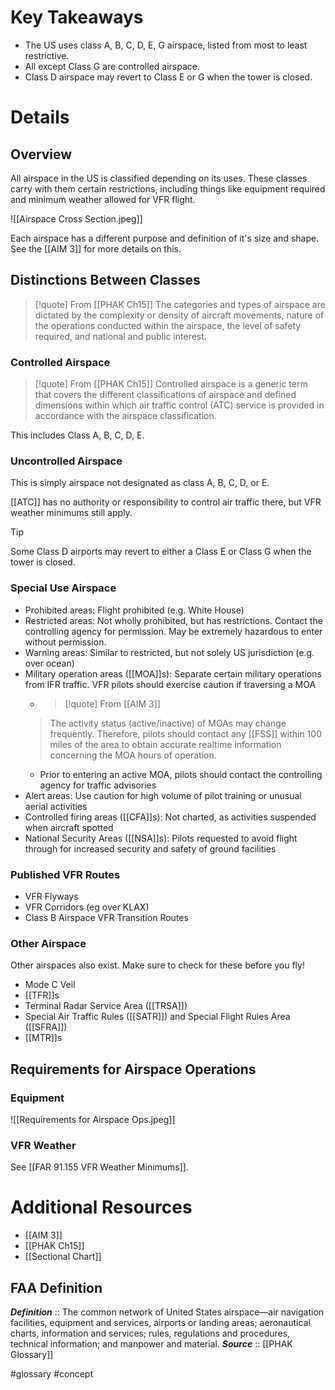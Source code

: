 # Key Takeaways
- The US uses class A, B, C, D, E, G airspace, listed from most to least restrictive.
- All except Class G are controlled airspace.
- Class D airspace may revert to Class E or G when the tower is closed.

# Details
## Overview
All airspace in the US is classified depending on its uses. These classes carry with them certain restrictions, including things like equipment required and minimum weather allowed for VFR flight.

![[Airspace Cross Section.jpeg]]

Each airspace has a different purpose and definition of it's size and shape. See the [[AIM 3]] for more details on this.

## Distinctions Between Classes
> [!quote] From [[PHAK Ch15]]
> The categories and types of airspace are dictated by the complexity or density of aircraft movements, nature of the operations conducted within the airspace, the level of safety required, and national and public interest.

### Controlled Airspace
> [!quote] From [[PHAK Ch15]]
> Controlled airspace is a generic term that covers the different classifications of airspace and defined dimensions within which air traffic control (ATC) service is provided in accordance with the airspace classification.

This includes Class A, B, C, D, E.

### Uncontrolled Airspace
This is simply airspace not designated as class A, B, C, D, or E.

[[ATC]] has no authority or responsibility to control air traffic there, but VFR weather minimums still apply.

> [!tip]
> Some Class D airports may revert to either a Class E or Class G when the tower is closed.

### Special Use Airspace
- Prohibited areas: Flight prohibited (e.g. White House)
- Restricted areas: Not wholly prohibited, but has restrictions. Contact the controlling agency for permission. May be extremely hazardous to enter without permission.
- Warning areas: Similar to restricted, but not solely US jurisdiction (e.g. over ocean)
- Military operation areas ([[MOA]]s): Separate certain military operations from IFR traffic. VFR pilots should exercise caution if traversing a MOA
	- > [!quote] From [[AIM 3]]
	> The activity status (active/inactive) of MOAs may change frequently. Therefore, pilots should contact any [[FSS]] within 100 miles of the area to obtain accurate realtime information concerning the MOA hours of operation.
	- Prior to entering an active MOA, pilots should contact the controlling agency for traffic advisories
- Alert areas: Use caution for high volume of pilot training or unusual aerial activities
- Controlled firing areas ([[CFA]]s): Not charted, as activities suspended when aircraft spotted
- National Security Areas ([[NSA]]s): Pilots requested to avoid flight through for increased security and safety of ground facilities

### Published VFR Routes
- VFR Flyways
- VFR Corridors (eg over KLAX)
- Class B Airspace VFR Transition Routes

### Other Airspace
Other airspaces also exist. Make sure to check for these before you fly!

- Mode C Veil
- [[TFR]]s
- Terminal Radar Service Area ([[TRSA]]) 
- Special Air Traffic Rules ([[SATR]]) and Special Flight Rules Area ([[SFRA]])
- [[MTR]]s

## Requirements for Airspace Operations
### Equipment
![[Requirements for Airspace Ops.jpeg]]

### VFR Weather
See [[FAR 91.155 VFR Weather Minimums]].

# Additional Resources
- [[AIM 3]]
- [[PHAK Ch15]]
- [[Sectional Chart]]

## FAA Definition
***Definition***    :: The common network of United States airspace—air navigation facilities, equipment and services, airports or landing areas; aeronautical charts, information and services; rules, regulations and procedures, technical information; and manpower and material.
***Source***         :: [[PHAK Glossary]]

#glossary #concept